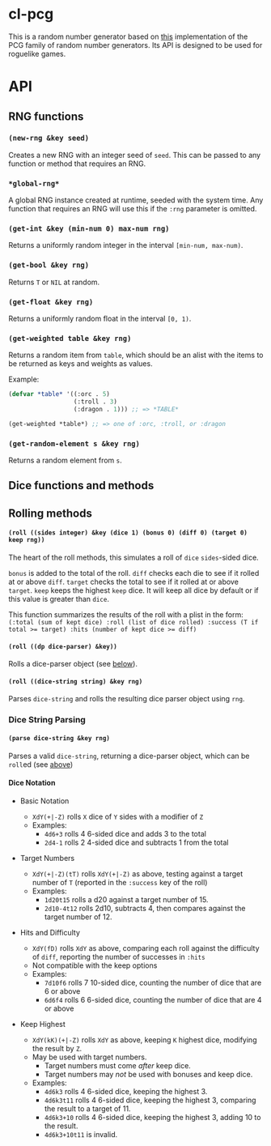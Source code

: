 # cl-pcg

This is a random number generator based on [this](https://github.com/imneme/pcg-c-basic) implementation of the PCG family of random number generators. Its API is designed to be used for roguelike games.

# API

## RNG functions

### `(new-rng &key seed)`

Creates a new RNG with an integer seed of `seed`. This can be passed to any function or method that requires an RNG.

### `*global-rng*`

A global RNG instance created at runtime, seeded with the system time. Any function that requires an RNG will use this if the `:rng` parameter is omitted.

### `(get-int &key (min-num 0) max-num rng)`

Returns a uniformly random integer in the interval `[min-num, max-num)`.

### `(get-bool &key rng)`

Returns `T` or `NIL` at random.

### `(get-float &key rng)`

Returns a uniformly random float in the interval `[0, 1)`.

### `(get-weighted table &key rng)`

Returns a random item from `table`, which should be an alist with the items to be returned as keys and weights as values.

Example: 
```lisp
(defvar *table* '((:orc . 5)
                  (:troll . 3)
                  (:dragon . 1))) ;; => *TABLE*

(get-weighted *table*) ;; => one of :orc, :troll, or :dragon
```

### `(get-random-element s &key rng)`

Returns a random element from `s`.

## Dice functions and methods

## Rolling methods

#### `(roll ((sides integer) &key (dice 1) (bonus 0) (diff 0) (target 0) keep rng))`

The heart of the roll methods, this simulates a roll of `dice` `sides`-sided dice. 

`bonus` is added to the total of the roll.
`diff` checks each die to see if it rolled at or above `diff`.
`target` checks the total to see if it rolled at or above `target`.
`keep` keeps the highest `keep` dice. It will keep all dice by default or if this value is greater than `dice`.

This function summarizes the results of the roll with a plist in the form:
`(:total (sum of kept dice) :roll (list of dice rolled) :success (T if total >= target) :hits (number of kept dice >= diff)`

#### `(roll ((dp dice-parser) &key))`

Rolls a dice-parser object (see [below](#dice-string-parsing)).

#### `(roll ((dice-string string) &key rng)`

Parses `dice-string` and rolls the resulting dice parser object using `rng`.

### Dice String Parsing

#### `(parse dice-string &key rng)`

Parses a valid `dice-string`, returning a dice-parser object, which can be `roll`ed (see [above](#rolling-methods))

#### Dice Notation

* Basic Notation
    * `XdY(+|-Z)` rolls `X` dice of `Y` sides with a modifier of `Z`
    * Examples:
        * `4d6+3` rolls 4 6-sided dice and adds 3 to the total
        * `2d4-1` rolls 2 4-sided dice and subtracts 1 from the total

* Target Numbers
    * `XdY(+|-Z)(tT)` rolls `XdY(+|-Z)` as above, testing against a target number of `T` (reported in the `:success` key of the roll)
    * Examples:
        * `1d20t15` rolls a d20 against a target number of 15.
        * `2d10-4t12` rolls 2d10, subtracts 4, then compares against the target number of 12.

* Hits and Difficulty
    * `XdY(fD)` rolls `XdY` as above, comparing each roll against the difficulty of `diff`, reporting the number of successes in `:hits`
    * Not compatible with the keep options
    * Examples:
        * `7d10f6` rolls 7 10-sided dice, counting the number of dice that are 6 or above
        * `6d6f4` rolls 6 6-sided dice, counting the number of dice that are 4 or above

* Keep Highest
    * `XdY(kK)(+|-Z)` rolls `XdY` as above, keeping `K` highest dice, modifying the result by `Z`.
    * May be used with target numbers. 
        * Target numbers must come _after_ keep dice.
        * Target numbers may _not_ be used with bonuses and keep dice.
    * Examples:
        * `4d6k3` rolls 4 6-sided dice, keeping the highest 3.
        * `4d6k3t11` rolls 4 6-sided dice, keeping the highest 3, comparing the result to a target of 11.
        * `4d6k3+10` rolls 4 6-sided dice, keeping the highest 3, adding 10 to the result.
        * `4d6k3+10t11` is invalid.



